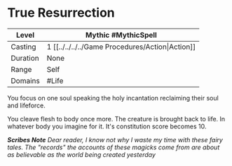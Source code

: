 # True Resurrection
| Level    | Mythic #MythicSpell                              |
| -------- | ------------------------------------------------ |
| Casting  | 1 [[../../../../Game Procedures/Action\|Action]] |
| Duration | None                                             |
| Range    | Self                                             |
| Domains  | #Life                                            |

You focus on one soul speaking the holy incantation reclaiming their soul and lifeforce.

You cleave flesh to body once more. The creature is brought back to life. In whatever body you imagine for it. It's constitution score becomes 10.

***Scribes Note***
*Dear reader, I know not why I waste my time with these fairy tales. The "records" the accounts of these magicks come from are about as believable as the world being created yesterday*